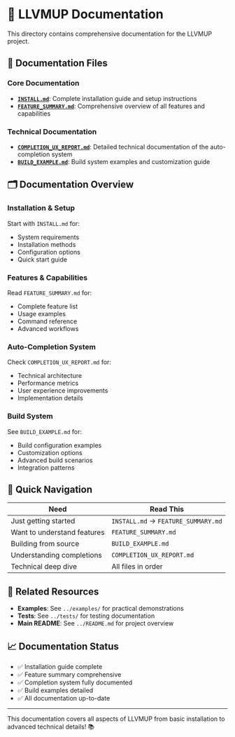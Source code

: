 # 📖 LLVMUP Documentation

This directory contains comprehensive documentation for the LLVMUP project.

## 📑 Documentation Files

### Core Documentation
- **[`INSTALL.md`](INSTALL.md)**: Complete installation guide and setup instructions
- **[`FEATURE_SUMMARY.md`](FEATURE_SUMMARY.md)**: Comprehensive overview of all features and capabilities

### Technical Documentation
- **[`COMPLETION_UX_REPORT.md`](COMPLETION_UX_REPORT.md)**: Detailed technical documentation of the auto-completion system
- **[`BUILD_EXAMPLE.md`](BUILD_EXAMPLE.md)**: Build system examples and customization guide

## 🗂️ Documentation Overview

### Installation & Setup
Start with `INSTALL.md` for:
- System requirements
- Installation methods
- Configuration options
- Quick start guide

### Features & Capabilities
Read `FEATURE_SUMMARY.md` for:
- Complete feature list
- Usage examples
- Command reference
- Advanced workflows

### Auto-Completion System
Check `COMPLETION_UX_REPORT.md` for:
- Technical architecture
- Performance metrics
- User experience improvements
- Implementation details

### Build System
See `BUILD_EXAMPLE.md` for:
- Build configuration examples
- Customization options
- Advanced build scenarios
- Integration patterns

## 🎯 Quick Navigation

| Need | Read This |
|------|-----------|
| Just getting started | `INSTALL.md` → `FEATURE_SUMMARY.md` |
| Want to understand features | `FEATURE_SUMMARY.md` |
| Building from source | `BUILD_EXAMPLE.md` |
| Understanding completions | `COMPLETION_UX_REPORT.md` |
| Technical deep dive | All files in order |

## 🔗 Related Resources

- **Examples**: See `../examples/` for practical demonstrations
- **Tests**: See `../tests/` for testing documentation
- **Main README**: See `../README.md` for project overview

## 📈 Documentation Status

- ✅ Installation guide complete
- ✅ Feature summary comprehensive
- ✅ Completion system fully documented
- ✅ Build examples detailed
- ✅ All documentation up-to-date

---

This documentation covers all aspects of LLVMUP from basic installation to advanced technical details! 📚
